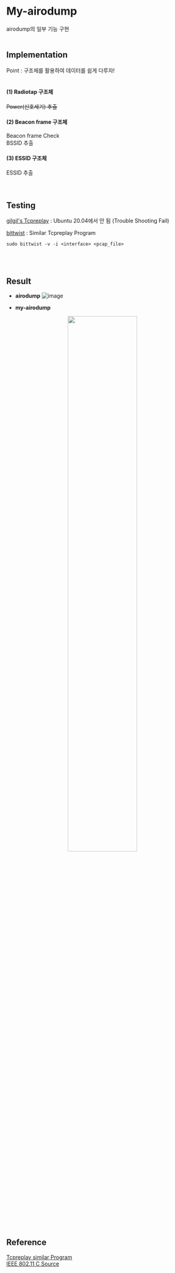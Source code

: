 # My-airodump
airodump의 일부 기능 구현
<br><br>
## Implementation
Point : 구조체를 활용하여 데이터를 쉽게 다루자!
<br><br>
#### (1) Radiotap 구조체
~~Power(신호세기) 추출~~

#### (2) Beacon frame 구조체
Beacon frame Check  
BSSID 추출

#### (3) ESSID 구조체
ESSID 추출  
<br><br>  

## Testing
[gilgil's Tcpreplay](https://github.com/snoopspy/g)
: Ubuntu 20.04에서 안 됨 (Trouble Shooting Fail)

[bittwist](https://bittwist.sourceforge.net/)
: Similar Tcpreplay Program

    sudo bittwist -v -i <interface> <pcap_file>
<br><br>

## Result

- **airodump**
![image](https://user-images.githubusercontent.com/80230097/211672517-3ad1c351-8bc1-46aa-bdb9-768a34be3f0d.png)

- **my-airodump**
<p align="center"><img src="https://user-images.githubusercontent.com/80230097/211677250-0bebf308-558b-4e50-b5c9-77ccf4be98e4.png" width="60%" height="60%"></p>
<br><br>

## Reference
[Tcpreplay similar Program](https://kthan.tistory.com/33)  
[IEEE 802.11 C Source](https://libtins.github.io/docs/latest/d8/de9/structTins_1_1Dot11_1_1dot11__header.html)
